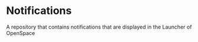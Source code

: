 # Notifications
A repository that contains notifications that are displayed in the Launcher of OpenSpace
